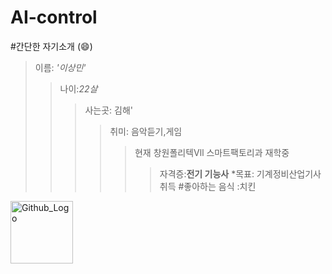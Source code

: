 # AI-control
#간단한 자기소개
(:smile:)
>이름: _'이상민'_
 >>나이:_22살_
 >>>사는곳: 김해'
 >>>>취미: 음악듣기,게임
 >>>>> 현재 창원폴리텍Vll 스마트팩토리과 재학중
 >>>>>>자격증:__전기 기능사__
 >*목표: 기계정비산업기사 취득 
#좋아하는 음식 :치킨 



<img src="https://media.istockphoto.com/photos/plate-of-fried-chicken-on-blue-plaid-towel-picture-id452813985" width="100px" height="100px" title="Github_Logo"></img>

